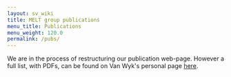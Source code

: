 ```yaml
---
layout: sv_wiki
title: MELT group publications
menu_title: Publications
menu_weight: 120.0
permalink: /pubs/
---
```


We are in the process of restructuring our publication web-page.
However a full list, with PDFs, can be found on Van Wyk's personal
page [here](http://www-users.cs.umn.edu/~evw/pubs.html).

